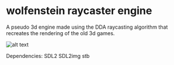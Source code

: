 # wolfenstein raycaster engine

A pseudo 3d engine made using the DDA raycasting algorithm that recreates the rendering of the old 3d games. 

![alt text](https://github.com/Gojicluka/wolfenstein/tree/master/wolfenstein/screenshots/Screenshot_1.pngg?raw=true)


Dependencies:
SDL2
SDL2img
stb
